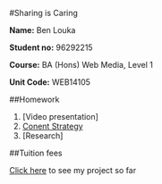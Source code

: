 
#Sharing is Caring


**Name:** Ben Louka

**Student no:** 96292215

**Course:** BA (Hons) Web Media, Level 1

**Unit Code:** WEB14105





##Homework

1. [Video presentation]
2. [Conent Strategy](https://docs.google.com/document/d/1arWWtvSZjCvUAcLgYxU52XFysiPzRclBL-Dg-DPAVEc/edit?usp=sharing)
3. [Research]





##Tuition fees

[Click here]() to see my project so far

